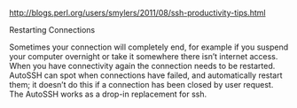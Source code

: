 http://blogs.perl.org/users/smylers/2011/08/ssh-productivity-tips.html

Restarting Connections

Sometimes your connection will completely end, for example if you suspend your computer overnight or take it somewhere there isn’t internet access. When you have connectivity again the connection needs to be restarted. AutoSSH can spot when connections have failed, and automatically restart them; it doesn’t do this if a connection has been closed by user request. The AutoSSH works as a drop-in replacement for ssh.
